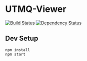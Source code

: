 UTMQ-Viewer
====

[![Build Status](https://travis-ci.org/UTMQ/UTMQ-Viewer.png)](https://travis-ci.org/UTMQ/UTMQ-Viewer)
[![Dependency Status](https://david-dm.org/utmq/UTMQ-Viewer.png)](https://david-dm.org/utmq/UTMQ-Viewer)

## Dev Setup

```
npm install
npm start
```

